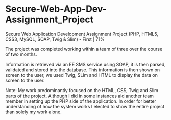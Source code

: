 # Secure-Web-App-Dev-Assignment_Project
Secure Web Application Development Assignment Project (PHP, HTML5, CSS3, MySQL, SOAP, Twig & Slim) - First | 71% 

The project was completed working within a team of three over the course of two months. 

Information is retrieved via an EE SMS service using SOAP, it is then parsed, validated and stored into the database. This information is then shown on screen to the user, we used Twig, SLim and HTML to display the data on screen to the user.

Note: My work predominantly focused on the HTML, CSS, Twig and Slim parts of the project. Although I did in some instances aid another team member in setting up the PHP side of the application. In order for better understanding of how the system works I elected to show the entire project than solely my work alone. 
